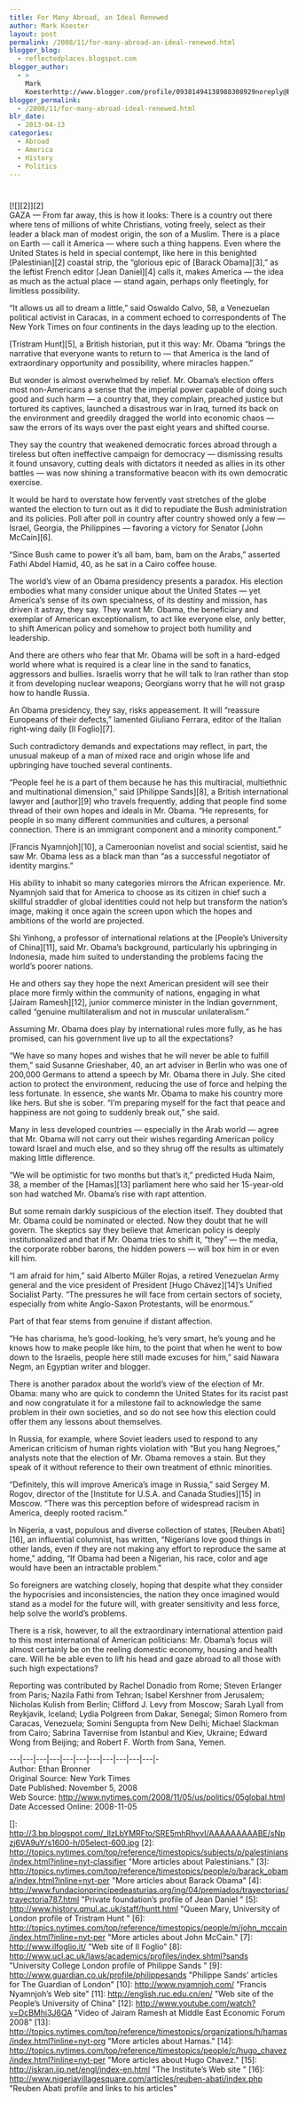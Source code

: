 ```yaml
---
title: For Many Abroad, an Ideal Renewed
author: Mark Koester
layout: post
permalink: /2008/11/for-many-abroad-an-ideal-renewed.html
blogger_blog:
  - reflectedplaces.blogspot.com
blogger_author:
  - >
    Mark
    Koesterhttp://www.blogger.com/profile/09381494138988308929noreply@blogger.com
blogger_permalink:
  - /2008/11/for-many-abroad-ideal-renewed.html
blr_date:
  - 2013-04-13
categories:
  - Abroad
  - America
  - History
  - Politics
---
```

# 

[![][2]][2]  
GAZA — From far away, this is how it looks: There is a country out there where tens of millions of white Christians, voting freely, select as their leader a black man of modest origin, the son of a Muslim. There is a place on Earth — call it America — where such a thing happens. 
Even where the United States is held in special contempt, like here in this benighted [Palestinian][2] coastal strip, the “glorious epic of [Barack Obama][3],” as the leftist French editor [Jean Daniel][4] calls it, makes America — the idea as much as the actual place — stand again, perhaps only fleetingly, for limitless possibility. 

“It allows us all to dream a little,” said Oswaldo Calvo, 58, a Venezuelan political activist in Caracas, in a comment echoed to correspondents of The New York Times on four continents in the days leading up to the election.

[Tristram Hunt][5], a British historian, put it this way: Mr. Obama “brings the narrative that everyone wants to return to — that America is the land of extraordinary opportunity and possibility, where miracles happen.” 

But wonder is almost overwhelmed by relief. Mr. Obama’s election offers most non-Americans a sense that the imperial power capable of doing such good and such harm — a country that, they complain, preached justice but tortured its captives, launched a disastrous war in Iraq, turned its back on the environment and greedily dragged the world into economic chaos — saw the errors of its ways over the past eight years and shifted course. 

They say the country that weakened democratic forces abroad through a tireless but often ineffective campaign for democracy — dismissing results it found unsavory, cutting deals with dictators it needed as allies in its other battles — was now shining a transformative beacon with its own democratic exercise.

It would be hard to overstate how fervently vast stretches of the globe wanted the election to turn out as it did to repudiate the Bush administration and its policies. Poll after poll in country after country showed only a few — Israel, Georgia, the Philippines — favoring a victory for Senator [John McCain][6]. 

“Since Bush came to power it’s all bam, bam, bam on the Arabs,” asserted Fathi Abdel Hamid, 40, as he sat in a Cairo coffee house. 

The world’s view of an Obama presidency presents a paradox. His election embodies what many consider unique about the United States — yet America’s sense of its own specialness, of its destiny and mission, has driven it astray, they say. They want Mr. Obama, the beneficiary and exemplar of American exceptionalism, to act like everyone else, only better, to shift American policy and somehow to project both humility and leadership.

And there are others who fear that Mr. Obama will be soft in a hard-edged world where what is required is a clear line in the sand to fanatics, aggressors and bullies. Israelis worry that he will talk to Iran rather than stop it from developing nuclear weapons; Georgians worry that he will not grasp how to handle Russia.

An Obama presidency, they say, risks appeasement. It will “reassure Europeans of their defects,” lamented Giuliano Ferrara, editor of the Italian right-wing daily [Il Foglio][7].

Such contradictory demands and expectations may reflect, in part, the unusual makeup of a man of mixed race and origin whose life and upbringing have touched several continents.

“People feel he is a part of them because he has this multiracial, multiethnic and multinational dimension,” said [Philippe Sands][8], a British international lawyer and [author][9] who travels frequently, adding that people find some thread of their own hopes and ideals in Mr. Obama. “He represents, for people in so many different communities and cultures, a personal connection. There is an immigrant component and a minority component.”

[Francis Nyamnjoh][10], a Cameroonian novelist and social scientist, said he saw Mr. Obama less as a black man than “as a successful negotiator of identity margins.”

His ability to inhabit so many categories mirrors the African experience. Mr. Nyamnjoh said that for America to choose as its citizen in chief such a skillful straddler of global identities could not help but transform the nation’s image, making it once again the screen upon which the hopes and ambitions of the world are projected. 

Shi Yinhong, a professor of international relations at the [People’s University of China][11], said Mr. Obama’s background, particularly his upbringing in Indonesia, made him suited to understanding the problems facing the world’s poorer nations.

He and others say they hope the next American president will see their place more firmly within the community of nations, engaging in what [Jairam Ramesh][12], junior commerce minister in the Indian government, called “genuine multilateralism and not in muscular unilateralism.” 

Assuming Mr. Obama does play by international rules more fully, as he has promised, can his government live up to all the expectations?

“We have so many hopes and wishes that he will never be able to fulfill them,” said Susanne Grieshaber, 40, an art adviser in Berlin who was one of 200,000 Germans to attend a speech by Mr. Obama there in July. She cited action to protect the environment, reducing the use of force and helping the less fortunate. In essence, she wants Mr. Obama to make his country more like hers. But she is sober. “I’m preparing myself for the fact that peace and happiness are not going to suddenly break out,” she said.

Many in less developed countries — especially in the Arab world — agree that Mr. Obama will not carry out their wishes regarding American policy toward Israel and much else, and so they shrug off the results as ultimately making little difference. 

“We will be optimistic for two months but that’s it,” predicted Huda Naim, 38, a member of the [Hamas][13] parliament here who said her 15-year-old son had watched Mr. Obama’s rise with rapt attention.

But some remain darkly suspicious of the election itself. They doubted that Mr. Obama could be nominated or elected. Now they doubt that he will govern. The skeptics say they believe that American policy is deeply institutionalized and that if Mr. Obama tries to shift it, “they” — the media, the corporate robber barons, the hidden powers — will box him in or even kill him. 

“I am afraid for him,” said Alberto Müller Rojas, a retired Venezuelan Army general and the vice president of President [Hugo Chávez][14]’s Unified Socialist Party. “The pressures he will face from certain sectors of society, especially from white Anglo-Saxon Protestants, will be enormous.” 

Part of that fear stems from genuine if distant affection. 

“He has charisma, he’s good-looking, he’s very smart, he’s young and he knows how to make people like him, to the point that when he went to bow down to the Israelis, people here still made excuses for him,” said Nawara Negm, an Egyptian writer and blogger. 

There is another paradox about the world’s view of the election of Mr. Obama: many who are quick to condemn the United States for its racist past and now congratulate it for a milestone fail to acknowledge the same problem in their own societies, and so do not see how this election could offer them any lessons about themselves.

In Russia, for example, where Soviet leaders used to respond to any American criticism of human rights violation with “But you hang Negroes,” analysts note that the election of Mr. Obama removes a stain. But they speak of it without reference to their own treatment of ethnic minorities.

“Definitely, this will improve America’s image in Russia,” said Sergey M. Rogov, director of the [Institute for U.S.A. and Canada Studies][15] in Moscow. “There was this perception before of widespread racism in America, deeply rooted racism.”

In Nigeria, a vast, populous and diverse collection of states, [Reuben Abati][16], an influential columnist, has written, “Nigerians love good things in other lands, even if they are not making any effort to reproduce the same at home,” adding, “If Obama had been a Nigerian, his race, color and age would have been an intractable problem.”

So foreigners are watching closely, hoping that despite what they consider the hypocrisies and inconsistencies, the nation they once imagined would stand as a model for the future will, with greater sensitivity and less force, help solve the world’s problems.

There is a risk, however, to all the extraordinary international attention paid to this most international of American politicians: Mr. Obama’s focus will almost certainly be on the reeling domestic economy, housing and health care. Will he be able even to lift his head and gaze abroad to all those with such high expectations?

Reporting was contributed by Rachel Donadio from Rome; Steven Erlanger from Paris; Nazila Fathi from Tehran; Isabel Kershner from Jerusalem; Nicholas Kulish from Berlin; Clifford J. Levy from Moscow; Sarah Lyall from Reykjavik, Iceland; Lydia Polgreen from Dakar, Senegal; Simon Romero from Caracas, Venezuela; Somini Sengupta from New Delhi; Michael Slackman from Cairo; Sabrina Tavernise from Istanbul and Kiev, Ukraine; Edward Wong from Beijing; and Robert F. Worth from Sana, Yemen.

\---|\---|\---|\---|\---|\---|\---|\---|\---|\---|\---|-  
Author: Ethan Bronner  
Original Source: New York Times  
Date Published: November 5, 2008  
Web Source: http://www.nytimes.com/2008/11/05/us/politics/05global.html  
Date Accessed Online: 2008-11-05

 []: http://3.bp.blogspot.com/_llzLbYMRFto/SRE5mhRhvvI/AAAAAAAAABE/sNpzj6VA9uY/s1600-h/05elect-600.jpg
 [2]: http://topics.nytimes.com/top/reference/timestopics/subjects/p/palestinians/index.html?inline=nyt-classifier "More articles about Palestinians."
 [3]: http://topics.nytimes.com/top/reference/timestopics/people/o/barack_obama/index.html?inline=nyt-per "More articles about Barack Obama"
 [4]: http://www.fundacionprincipedeasturias.org/ing/04/premiados/trayectorias/trayectoria787.html "Private foundation’s profile of Jean Daniel "
 [5]: http://www.history.qmul.ac.uk/staff/huntt.html "Queen Mary, University of London profile of Tristram Hunt "
 [6]: http://topics.nytimes.com/top/reference/timestopics/people/m/john_mccain/index.html?inline=nyt-per "More articles about John McCain."
 [7]: http://www.ilfoglio.it/ "Web site of Il Foglio"
 [8]: http://www.ucl.ac.uk/laws/academics/profiles/index.shtml?sands "University College London profile of Philippe Sands "
 [9]: http://www.guardian.co.uk/profile/philippesands "Philippe Sands’ articles for The Guardian of London"
 [10]: http://www.nyamnjoh.com/ "Francis Nyamnjoh’s Web site"
 [11]: http://english.ruc.edu.cn/en/ "Web site of the People’s University of China"
 [12]: http://www.youtube.com/watch?v=DcBMhi3J6QA "Video of Jairam Ramesh at Middle East Economic Forum 2008"
 [13]: http://topics.nytimes.com/top/reference/timestopics/organizations/h/hamas/index.html?inline=nyt-org "More articles about Hamas."
 [14]: http://topics.nytimes.com/top/reference/timestopics/people/c/hugo_chavez/index.html?inline=nyt-per "More articles about Hugo Chavez."
 [15]: http://iskran.iip.net/engl/index-en.html "The Institute’s Web site "
 [16]: http://www.nigeriavillagesquare.com/articles/reuben-abati/index.php "Reuben Abati profile and links to his articles"